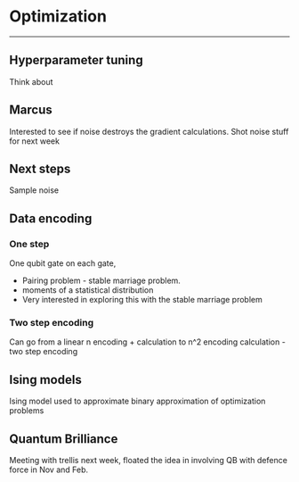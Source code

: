 # Optimization
----
## Hyperparameter tuning
Think about 

## Marcus
Interested to see if noise destroys the gradient calculations. Shot noise stuff for next week

## Next steps
Sample noise

## Data encoding
### One step
One qubit gate on each gate, 
- Pairing problem - stable marriage problem. 
- moments of a statistical distribution
- Very interested in exploring this with the stable marriage problem
### Two step encoding
Can go from a linear n encoding + calculation to n^2 encoding calculation - two step encoding

## Ising models
Ising model used to approximate binary approximation of optimization problems 

## Quantum Brilliance
Meeting with trellis next week, floated the idea in involving QB with defence force in Nov and Feb. 